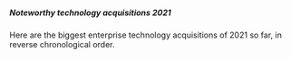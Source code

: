 <script>
	import { Card } from 'svelte-5-ui-lib';
</script>

<Card src="/images/image-1.webp" href="/" horizontal size="md">
    <h5 class="mb-2 text-2xl font-bold tracking-tight text-gray-900 dark:text-white">Noteworthy technology acquisitions 2021</h5>
    <p class="mb-3 font-normal text-gray-700 dark:text-gray-400 leading-tight">Here are the biggest enterprise technology acquisitions of 2021 so far, in reverse chronological order.</p>
</Card>